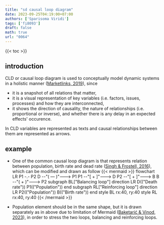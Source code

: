 ```yaml
---
title: "sd causal loop diagram"
date: 2023-09-25T04:19:00+07:00
authors: ['Sparisoma Viridi']
tags: ['fi8093']
draft: false
math: true
url: "0064"
---
```

{{< toc >}}


## introduction
CLD or causal loop diagram is used to conceptually model dynamic systems in a holistic manner ([Marketlinks, 2019](https://www.marketlinks.org/resources/what-causal-loop-diagram-and-what-it-good)), since
+ it is a snapshot of all relations that matter,
+ it is a visual representation of key variables (i.e. factors, issues, processes) and how they are interconnected,
+ it shows the direction of causality, the nature of relationships (i.e. proportional or inverse), and whether there is any delay in an expected effects' occurence.

In CLD variables are represented as texts and causal relationships between them are represented as arrows.


## example
+ One of the common causal loop diagram is that represents relation between population, birth rate and dead rate ([Singh & Frostell, 2016](https://www.researchgate.net/publication/303943753_Beyond_Waste_Management)), which can be modified and drawn as follow
{{< mermaid >}}
flowchart LR
  P1 -.- P2
  D --"( &mdash; )"---> P1
  P1 --"[ + ]"---> D
  P2 --"[ + ]"---> B
  B --"( + )"---> P2
  subgraph BL["Balancing loop"]
    direction LR
    D(("Death rate"))
    P1(("Population"))
  end
  subgraph RL["Reinforcing loop"]
    direction LR
    P2(("Population"))
    B(("Birth rate"))
  end
  style BL rx:40, ry:40
  style RL rx:40, ry:40
{{< /mermaid >}}

+ Population element should be in the same shape, but it is drawn separately as in above due to limitation of Mermaid ([Baketarić & Vinod, 2023](https://github.com/orgs/mermaid-js/discussions/4308#discussion-5100526)), in order to stress the two loops, balancing and reinforcing loops.
